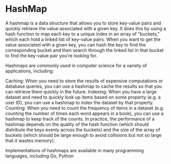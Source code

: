 # HashMap

A hashmap is a data structure that allows you to store key-value pairs and quickly retrieve the value associated with a given key. It does this by using a hash function to map each key to a unique index in an array of "buckets," which each hold a linked list of key-value pairs. When you want to get the value associated with a given key, you can hash the key to find the corresponding bucket and then search through the linked list in that bucket to find the key-value pair you're looking for.

Hashmaps are commonly used in computer science for a variety of applications, including:

Caching: When you need to store the results of expensive computations or database queries, you can use a hashmap to cache the results so that you can retrieve them quickly in the future.
Indexing: When you have a large dataset and need to quickly look up items based on some property (e.g. a user ID), you can use a hashmap to index the dataset by that property.
Counting: When you need to count the frequency of items in a dataset (e.g. counting the number of times each word appears in a book), you can use a hashmap to keep track of the counts.
In practice, the performance of a hashmap depends on the quality of the hash function (which should distribute the keys evenly across the buckets) and the size of the array of buckets (which should be large enough to avoid collisions but not so large that it wastes memory).

Implementations of hashmaps are available in many programming languages, including Go, Python
